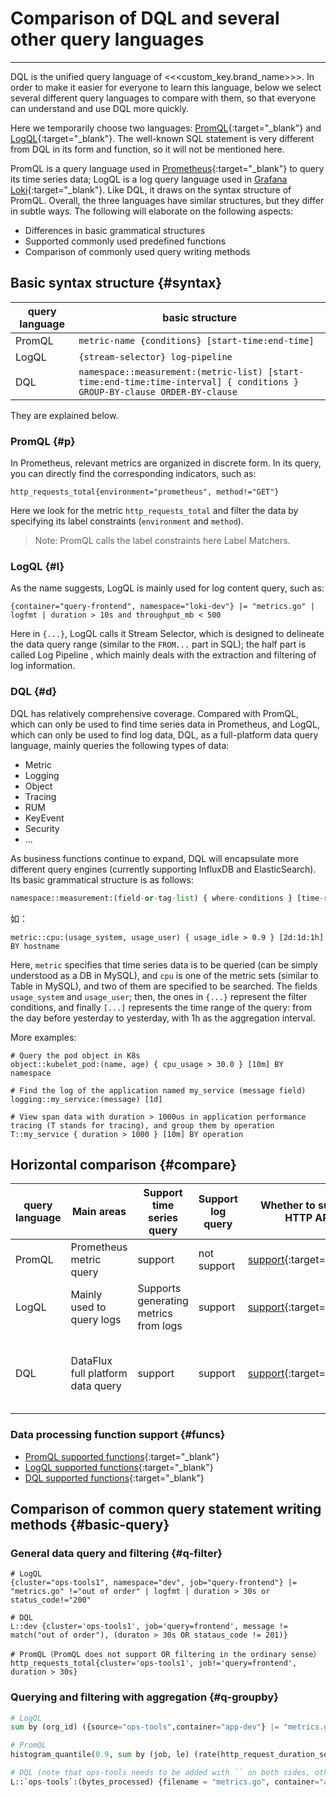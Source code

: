 # Comparison of DQL and several other query languages

---

DQL is the unified query language of <<<custom_key.brand_name>>>. In order to make it easier for everyone to learn this language, below we select several different query languages to compare with them, so that everyone can understand and use DQL more quickly.

Here we temporarily choose two languages: [PromQL](https://prometheus.io/docs/prometheus/latest/querying/basics/){:target="_blank"} and [LogQL](https://grafana.com/docs/loki/latest/logql/){:target="_blank"}. The well-known SQL statement is very different from DQL in its form and function, so it will not be mentioned here.

PromQL is a query language used in [Prometheus](https://prometheus.io/){:target="_blank"} to query its time series data; LogQL is a log query language used in [Grafana Loki](https://grafana.com/oss/loki/){:target="_blank"}. Like DQL, it draws on the syntax structure of PromQL. Overall, the three languages have similar structures, but they differ in subtle ways. The following will elaborate on the following aspects:

- Differences in basic grammatical structures
- Supported commonly used predefined functions
- Comparison of commonly used query writing methods

## Basic syntax structure {#syntax}

| query language | basic structure                                                                                                           |
| -------------- | ------------------------------------------------------------------------------------------------------------------------- |
| PromQL         | `metric-name {conditions} [start-time:end-time]`                                                                          |
| LogQL          | `{stream-selector} log-pipeline`                                                                                          |
| DQL            | `namespace::measurement:(metric-list) [start-time:end-time:time-interval] { conditions } GROUP-BY-clause ORDER-BY-clause` |

They are explained below.

### PromQL {#p}

In Prometheus, relevant metrics are organized in discrete form. In its query, you can directly find the corresponding indicators, such as:

``` not-set
http_requests_total{environment="prometheus", method!="GET"}
```

Here we look for the metric `http_requests_total` and filter the data by specifying its label constraints (`environment` and `method`).

> Note: PromQL calls the label constraints here Label Matchers.

### LogQL {#l}

As the name suggests, LogQL is mainly used for log content query, such as:

``` not-set
{container="query-frontend", namespace="loki-dev"} |= "metrics.go" | logfmt | duration > 10s and throughput_mb < 500
```

Here in `{...}`, LogQL calls it Stream Selector, which is designed to delineate the data query range (similar to the `FROM...` part in SQL); the half part is called Log Pipeline , which mainly deals with the extraction and filtering of log information.

### DQL {#d}

DQL has relatively comprehensive coverage. Compared with PromQL, which can only be used to find time series data in Prometheus, and LogQL, which can only be used to find log data, DQL, as a full-platform data query language, mainly queries the following types of data:

- Metric
- Logging
- Object
- Tracing
- RUM
- KeyEvent
- Security
- ...

As business functions continue to expand, DQL will encapsulate more different query engines (currently supporting InfluxDB and ElasticSearch). Its basic grammatical structure is as follows:

```python
namespace::measurement:(field-or-tag-list) { where-conditions } [time-range] BY-clause ORDER-BY-clause
```

如：

``` not-set
metric::cpu:(usage_system, usage_user) { usage_idle > 0.9 } [2d:1d:1h] BY hostname
```

Here, `metric` specifies that time series data is to be queried (can be simply understood as a DB in MySQL), and `cpu` is one of the metric sets (similar to Table in MySQL), and two of them are specified to be searched. The fields `usage_system` and `usage_user`; then, the ones in `{...}` represent the filter conditions, and finally `[...]` represents the time range of the query: from the day before yesterday to yesterday, with 1h as the aggregation interval.

More examples:

```not-set
# Query the pod object in K8s
object::kubelet_pod:(name, age) { cpu_usage > 30.0 } [10m] BY namespace

# Find the log of the application named my_service (message field)
logging::my_service:(message) [1d]

# View span data with duration > 1000us in application performance tracing (T stands for tracing), and group them by operation
T::my_service { duration > 1000 } [10m] BY operation
```

## Horizontal comparison {#compare}

| query language | Main areas                        | Support time series query             | Support log query | Whether to support HTTP API                                                          | Whether to support Pipeline               | Support time range search | Support group by aggregation                                                                                        |
| -------------- | --------------------------------- | ------------------------------------- | ----------------- | ------------------------------------------------------------------------------------ | ----------------------------------------- | ------------------------- | ------------------------------------------------------------------------------------------------------------------- |
| PromQL         | Prometheus metric query           | support                               | not support       | [support](https://prometheus.io/docs/prometheus/latest/querying/api/){:target="_blank"} | not support                               | support                   | [support](https://prometheus.io/docs/prometheus/latest/querying/operators/#aggregation-operators){:target="_blank"} |
| LogQL          | Mainly used to query logs         | Supports generating metrics from logs | support           | [support](https://grafana.com/docs/loki/latest/api/){:target="_blank"}               | support                                   | support                   | [support](https://grafana.com/docs/loki/latest/logql/#aggregation-operators){:target="_blank"}                      |
| DQL            | DataFlux full platform data query | support                               | support           | [support](apis.md#api-raw-query){:target="_blank"}                                   | not support (Pre-cut on the DataKit side) | support                   | support                                                                                                             |

### Data processing function support {#funcs}

- [PromQL supported functions](https://prometheus.io/docs/prometheus/latest/querying/functions/#functions){:target="_blank"}
- [LogQL supported functions](https://grafana.com/docs/loki/latest/logql/#metric-queries){:target="_blank"}
- [DQL supported functions](../dql/funcs.md){:target="_blank"}

<!-- markdownlint-disable MD013 -->
## Comparison of common query statement writing methods {#basic-query}
<!-- markdownlint-enable -->
### General data query and filtering {#q-filter}

```not-set
# LogQL
{cluster="ops-tools1", namespace="dev", job="query-frontend"} |= "metrics.go" !="out of order" | logfmt | duration > 30s or status_code!="200"

# DQL
L::dev {cluster='ops-tools1', job='query=frontend', message != match("out of order"), (duraton > 30s OR stataus_code != 201)}

# PromQL（PromQL does not support OR filtering in the ordinary sense）
http_requests_total{cluster='ops-tools1', job!='query=frontend', duration > 30s}
```

### Querying and filtering with aggregation {#q-groupby}

```python
# LogQL
sum by (org_id) ({source="ops-tools",container="app-dev"} |= "metrics.go" | logfmt | unwrap bytes_processed [1m])

# PromQL
histogram_quantile(0.9, sum by (job, le) (rate(http_request_duration_seconds_bucket[10m])))

# DQL (note that ops-tools needs to be added with `` on both sides, otherwise it will be parsed into a subtraction expression)
L::`ops-tools`:(bytes_processed) {filename = "metrics.go", container="app-dev"} [2m] BY sum(orig_id)
```
